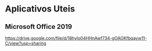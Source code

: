 # Aplicativos Uteis

## Microsoft Office 2019

https://drive.google.com/file/d/18hylo04HHnAwf734-gOAOKfbqayw11-C/view?usp=sharing